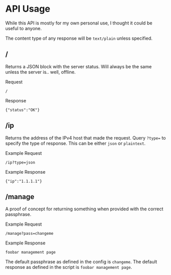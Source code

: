 # API Usage
While this API is mostly for my own personal use, I thought it could be useful to anyone.

The content type of any response will be `text/plain` unless specified.

## /
Returns a JSON block with the server status.
  Will always be the same unless the server is.. well, offline.

Request
```
/
```
Response
```
{"status":"OK"}
```

## /ip
Returns the address of the IPv4 host that made the request.
  Query `?type=` to specify the type of response.
  This can be either `json` or `plaintext`.

Example Request
```
/ip?type=json
```
Example Response
```
{"ip":"1.1.1.1"}
```

## /manage
A proof of concept for returning something when provided with the correct passphrase.

Example Request
```
/manage?pass=changeme
```
Example Response
```
foobar management page
```

The default passphrase as defined in the config is `changeme`.
  The default response as defined in the script is `foobar management page`.